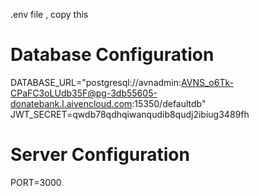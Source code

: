 .env file , copy this


# Database Configuration
DATABASE_URL="postgresql://avnadmin:AVNS_o6Tk-CPaFC3oLUdb35F@pg-3db55605-donatebank.l.aivencloud.com:15350/defaultdb"
JWT_SECRET=qwdb78qdhqiwanqudib8qudj2ibiug3489fh

# Server Configuration
PORT=3000
